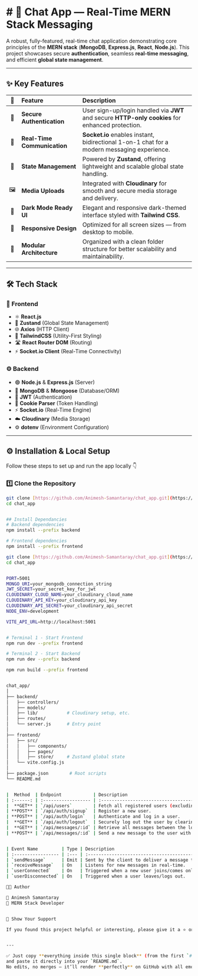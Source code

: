 
# \# 💬 Chat App — Real-Time MERN Stack Messaging

A robust, fully-featured, real-time chat application demonstrating core principles of the **MERN stack** (**MongoDB**, **Express.js**, **React**, **Node.js**).
This project showcases secure **authentication**, seamless **real-time messaging**, and efficient **global state management**.

---

## ✨ Key Features

| 🚀 | Feature | Description |
| :--: | :-- | :-- |
| 🔐 | **Secure Authentication** | User sign-up/login handled via **JWT** and secure **HTTP-only cookies** for enhanced protection. |
| 💬 | **Real-Time Communication** | **Socket.io** enables instant, bidirectional 1-on-1 chat for a modern messaging experience. |
| 🧠 | **State Management** | Powered by **Zustand**, offering lightweight and scalable global state handling. |
| 🖼️ | **Media Uploads** | Integrated with **Cloudinary** for smooth and secure media storage and delivery. |
| 🌙 | **Dark Mode Ready UI** | Elegant and responsive dark-themed interface styled with **Tailwind CSS**. |
| 📱 | **Responsive Design** | Optimized for all screen sizes — from desktop to mobile. |
| 🧩 | **Modular Architecture** | Organized with a clean folder structure for better scalability and maintainability. |


---

## 🛠️ Tech Stack

### 🚀 Frontend

- ⚛️ **React.js**
- 🧩 **Zustand** (Global State Management)
- 🌐 **Axios** (HTTP Client)
- 🎨 **TailwindCSS** (Utility-First Styling)
- 🛣️ **React Router DOM** (Routing)
- ⚡ **Socket.io Client** (Real-Time Connectivity)


### ⚙️ Backend

- 🟢 **Node.js** \& **Express.js** (Server)
- 🍃 **MongoDB** \& **Mongoose** (Database/ORM)
- 🔑 **JWT** (Authentication)
- 🍪 **Cookie Parser** (Token Handling)
- ⚡ **Socket.io** (Real-Time Engine)
- ☁️ **Cloudinary** (Media Storage)
- ⚙️ **dotenv** (Environment Configuration)

---

## ⚙️ Installation \& Local Setup

Follow these steps to set up and run the app locally 👇

### 1️⃣ Clone the Repository

```bash
git clone [https://github.com/Animesh-Samantaray/chat_app.git](https://github.com/Animesh-Samantaray/chat_app.git)
cd chat_app


## Install Dependancies
# Backend dependencies
npm install --prefix backend

# Frontend dependencies
npm install --prefix frontend

git clone [https://github.com/Animesh-Samantaray/chat_app.git](https://github.com/Animesh-Samantaray/chat_app.git)
cd chat_app


PORT=5001
MONGO_URI=your_mongodb_connection_string
JWT_SECRET=your_secret_key_for_jwt
CLOUDINARY_CLOUD_NAME=your_cloudinary_cloud_name
CLOUDINARY_API_KEY=your_cloudinary_api_key
CLOUDINARY_API_SECRET=your_cloudinary_api_secret
NODE_ENV=development

VITE_API_URL=http://localhost:5001


# Terminal 1 - Start Frontend
npm run dev --prefix frontend

# Terminal 2 - Start Backend
npm run dev --prefix backend

npm run build --prefix frontend


chat_app/
│
├── backend/
│   ├── controllers/
│   ├── models/
│   ├── lib/           # Cloudinary setup, etc.
│   ├── routes/
│   └── server.js      # Entry point
│
├── frontend/
│   ├── src/
│   │   ├── components/
│   │   ├── pages/
│   │   ├── store/     # Zustand global state
│   └── vite.config.js
│
├── package.json        # Root scripts
└── README.md


|  Method  | Endpoint            | Description                                                        |
| :------: | :------------------ | :----------------------------------------------------------------- |
|  **GET** | `/api/users`        | Fetch all registered users (excluding the logged-in user).         |
| **POST** | `/api/auth/signup`  | Register a new user.                                               |
| **POST** | `/api/auth/login`   | Authenticate and log in a user.                                    |
|  **GET** | `/api/auth/logout`  | Securely log out the user by clearing the cookie.                  |
|  **GET** | `/api/messages/:id` | Retrieve all messages between the logged-in user and another user. |
| **POST** | `/api/messages/:id` | Send a new message to the user with `:id`.                         |


| Event Name         | Type | Description                                                 |
| :----------------- | :--- | :---------------------------------------------------------- |
| `sendMessage`      | Emit | Sent by the client to deliver a message to the target user. |
| `receiveMessage`   | On   | Listens for new messages in real-time.                      |
| `userConnected`    | On   | Triggered when a new user joins/comes online.               |
| `userDisconnected` | On   | Triggered when a user leaves/logs out.                      |

🧑‍💻 Author

👤 Animesh Samantaray
💼 MERN Stack Developer


🌟 Show Your Support

If you found this project helpful or interesting, please give it a ⭐ on GitHub — your support means a lot! 😊


---

✅ Just copy **everything inside this single block** (from the first `# 💬` to the last `⚡`)  
and paste it directly into your `README.md`.  
No edits, no merges — it’ll render **perfectly** on GitHub with all emojis, bold text, and clean tables.


